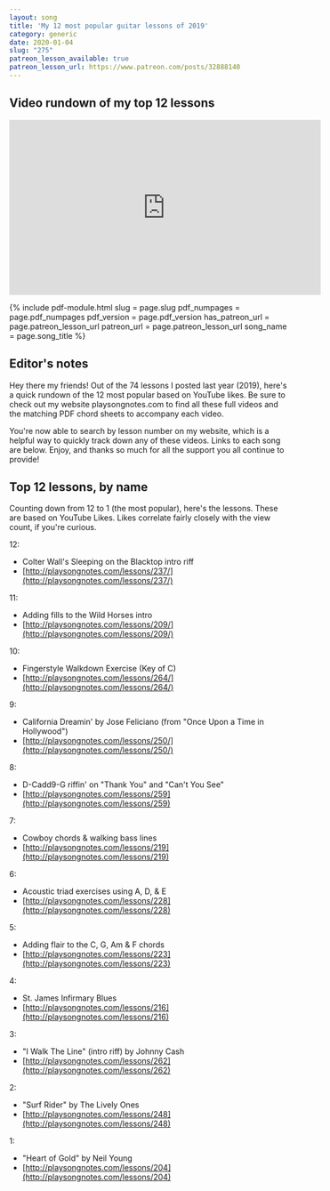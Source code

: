 ```yaml
---
layout: song
title: 'My 12 most popular guitar lessons of 2019'
category: generic
date: 2020-01-04
slug: "275"
patreon_lesson_available: true
patreon_lesson_url: https://www.patreon.com/posts/32888140
---
```


## Video rundown of my top 12 lessons

<iframe width="560" height="315" src="https://www.youtube.com/embed/-goFZZnG9Uk" frameborder="0" allow="accelerometer; autoplay; encrypted-media; gyroscope; picture-in-picture" allowfullscreen></iframe>

{% include pdf-module.html
     slug = page.slug
     pdf_numpages = page.pdf_numpages
     pdf_version = page.pdf_version
     has_patreon_url = page.patreon_lesson_url
     patreon_url = page.patreon_lesson_url
     song_name = page.song_title %}

## Editor's notes

Hey there my friends! Out of the 74 lessons I posted last year (2019), here's a quick rundown of the 12 most popular based on YouTube likes. Be sure to check out my website playsongnotes.com to find all these full videos and the matching PDF chord sheets to accompany each video.

You're now able to search by lesson number on my website, which is a helpful way to quickly track down any of these videos. Links to each song are below. Enjoy, and thanks so much for all the support you all continue to provide!

## Top 12 lessons, by name

Counting down from 12 to 1 (the most popular), here's the lessons. These are based on YouTube Likes. Likes correlate fairly closely with the view count, if you're curious.

12:
- Colter Wall's Sleeping on the Blacktop intro riff
- [http://playsongnotes.com/lessons/237/](http://playsongnotes.com/lessons/237/)

11:
- Adding fills to the Wild Horses intro
- [http://playsongnotes.com/lessons/209/](http://playsongnotes.com/lessons/209/)

10:
- Fingerstyle Walkdown Exercise (Key of C)
- [http://playsongnotes.com/lessons/264/](http://playsongnotes.com/lessons/264/)

9:
- California Dreamin' by Jose Feliciano (from "Once Upon a Time in Hollywood")
- [http://playsongnotes.com/lessons/250/](http://playsongnotes.com/lessons/250/)

8:
- D-Cadd9-G riffin' on "Thank You" and "Can't You See"
- [http://playsongnotes.com/lessons/259](http://playsongnotes.com/lessons/259)

7:
- Cowboy chords & walking bass lines
- [http://playsongnotes.com/lessons/219](http://playsongnotes.com/lessons/219)

6:
- Acoustic triad exercises using A, D, & E
- [http://playsongnotes.com/lessons/228](http://playsongnotes.com/lessons/228)

5:
- Adding flair to the C, G, Am & F chords
- [http://playsongnotes.com/lessons/223](http://playsongnotes.com/lessons/223)

4:
- St. James Infirmary Blues
- [http://playsongnotes.com/lessons/216](http://playsongnotes.com/lessons/216)

3:
- "I Walk The Line" (intro riff) by Johnny Cash
- [http://playsongnotes.com/lessons/262](http://playsongnotes.com/lessons/262)

2:
- "Surf Rider" by The Lively Ones
- [http://playsongnotes.com/lessons/248](http://playsongnotes.com/lessons/248)

1:
- "Heart of Gold" by Neil Young
- [http://playsongnotes.com/lessons/204](http://playsongnotes.com/lessons/204)
